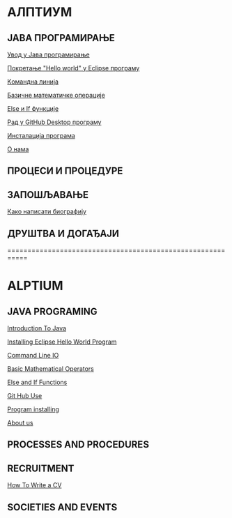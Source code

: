﻿# АЛПТИУМ


## ЈАВА ПРОГРАМИРАЊЕ 

[Увод у Јава програмирање](Srpski/Uvod.md)

[Покретање "Hello world" у Eclipsе програму](Srpski/pokretanje.md)

[Kомандна линија](Srpski/Командна-линија.md)

[Базичне математичке операције](Srpski/Базичне-математичке-операције.md)

[Else и If функције](Srpski/ELSE-и-IF-функције.md)

[Рад у GitHub Desktop програму](Srpski/rad-u-Git-Hub.md)

[Инсталација програма](Srpski/instalacija.md)

[O нама](Srpski/o-nama.md)


## ПРОЦЕСИ И ПРОЦЕДУРЕ


## ЗАПОШЉАВАЊЕ

[Како написати биографију](English/Биографија.md)


## ДРУШТВА И ДОГАЂАЈИ


===========================================================


# ALPTIUM


## JAVA PROGRAMING

[Introduction To Java](English/Introduction.md)

[Installing Eclipse Hello World Program](English/Installing-Eclipse-Hello-World.md)

[Command Line IO](English/Command-Line-IO.md)

[Basic Mathematical Operators](English/Basic-mathematical-operators.md)

[Else and If Functions](English/Else-and-If-functions.md)

[Git Hub Use](English/Git-Hub-Use.md)

[Program installing](English/Program-installing.md)

[About us](English/About-us.md)


## PROCESSES AND PROCEDURES


## RECRUITMENT

[How To Write a CV](English/How-to-write-a-CV.md)


## SOCIETIES AND EVENTS


